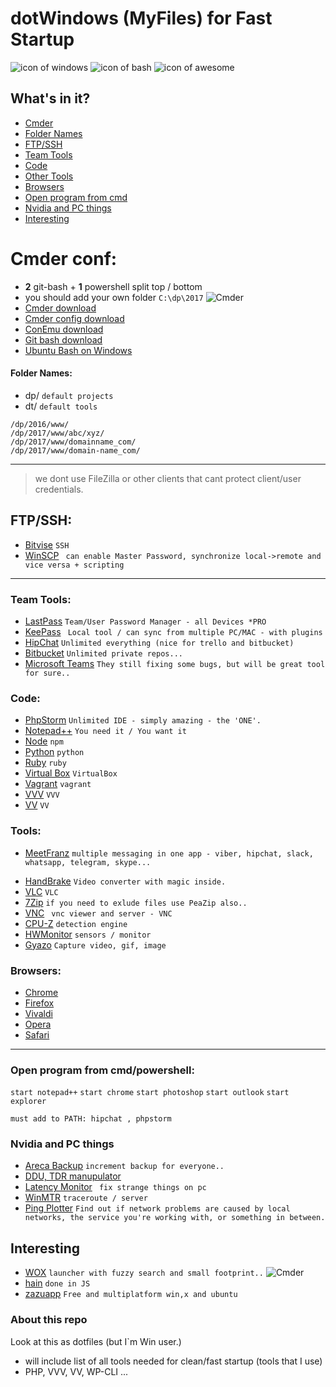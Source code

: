 dotWindows (MyFiles) for Fast Startup
===================
![icon of windows](https://raw.githubusercontent.com/apsolut/dotwindows/master/assets/images/icons/icon-decom-windows-02.png)
![icon of bash](https://raw.githubusercontent.com/apsolut/dotwindows/master/assets/images/icons/icon-decom-bash.png)
![icon of awesome](https://raw.githubusercontent.com/apsolut/dotwindows/master/assets/images/icons/icon-decom-awesome.png)



## What's in it?

- [Cmder](#cmder-conf)
- [Folder Names](#folder-names)
- [FTP/SSH](#ftpssh)
- [Team Tools](#team-tools)
- [Code](#code)
- [Other Tools](#tools)
- [Browsers](#browsers)
- [Open program from cmd](#open-program-from-cmdpowershell)
- [Nvidia and PC things](#nvidia-and-pc-things)
- [Interesting](#interesting)



# Cmder conf:

* **2** git-bash + **1** powershell split top / bottom
* you should add your own folder ``` C:\dp\2017 ```
![Cmder](https://raw.githubusercontent.com/apsolut/dotwindows/master/assets/images/cmder-look-and-feel-2-split-small.png)
* [Cmder download](http://cmder.net/)
* [Cmder config download](https://raw.githubusercontent.com/apsolut/dotwindows/master/cmder/cmder-git-bash-split-screen.xml)
* [ConEmu download](https://conemu.github.io/)
* [Git bash download](https://git-scm.com/downloads)
* [Ubuntu Bash on Windows](https://github.com/apsolut/bash-on-windows)

#### Folder Names:
 - dp/ `default projects`
 - dt/ `default tools`
``` 
/dp/2016/www/
/dp/2017/www/abc/xyz/
/dp/2017/www/domainname_com/
/dp/2017/www/domain-name_com/
```
--- 

> we dont use FileZilla or other clients that cant protect client/user credentials.

## FTP/SSH:
- [Bitvise](https://www.bitvise.com/) ``` SSH ```
- [WinSCP](https://winscp.net/eng/index.php)
``` can enable Master Password, synchronize local->remote and vice versa + scripting```
   
--- 

### Team Tools:
* [LastPass](https://www.lastpass.com/) ```Team/User Password Manager - all Devices *PRO```
* [KeePass](http://keepass.info/) ``` Local tool / can sync from multiple PC/MAC - with plugins```
* [HipChat](https://www.hipchat.com/) ```Unlimited everything (nice for trello and bitbucket)```
* [Bitbucket](https://bitbucket.org/) ```Unlimited private repos... ```
* [Microsoft Teams](https://teams.microsoft.com) ``` They still fixing some bugs, but will be great tool for sure.. ```


### Code:
* [PhpStorm](https://www.jetbrains.com/phpstorm/specials/phpstorm/phpstorm.html) ```Unlimited IDE - simply amazing - the 'ONE'.```
* [Notepad++](https://notepad-plus-plus.org/) ```You need it / You want it ```
* [Node](https://nodejs.org/en/download/) ```npm```
* [Python](https://www.python.org/downloads/windows/) ```python```
* [Ruby](https://rubyinstaller.org/) ```ruby```
* [Virtual Box](https://www.virtualbox.org/wiki/Downloads) ```VirtualBox```
* [Vagrant](https://www.vagrantup.com/) ```vagrant```
* [VVV](https://github.com/Varying-Vagrant-Vagrants/VVV) ```VVV```
* [VV](https://github.com/bradp/vv) ```VV```


### Tools:
- [MeetFranz](http://meetfranz.com/) ```multiple messaging in one app - viber, hipchat, slack, whatsapp, telegram, skype...```
* [HandBrake](https://handbrake.fr/) ```Video converter with magic inside.```
* [VLC](http://www.videolan.org/vlc/) ```VLC```
* [7Zip](http://www.7-zip.org/) ``` if you need to exlude files use PeaZip also.. ```
* [VNC](https://www.realvnc.com/) ``` vnc viewer and server - VNC```
* [CPU-Z](http://www.cpuid.com/softwares/cpu-z.html) ``` detection engine ```
* [HWMonitor](http://www.cpuid.com/softwares/hwmonitor-pro.html) ``` sensors / monitor ```
* [Gyazo](https://gyazo.com/captures) ```Capture video, gif, image```



### Browsers:
* [Chrome](https://www.google.com/chrome/) 
* [Firefox](https://www.mozilla.org/en-US/firefox/new/) 
* [Vivaldi](https://vivaldi.com/download/?lang=en) 
* [Opera](http://www.opera.com/) 
* [Safari](#) 


--- 


### Open program from cmd/powershell:
```start notepad++```
```start chrome```
```start photoshop```
```start outlook```
```start explorer```



```
must add to PATH: hipchat , phpstorm
```
 
 
### Nvidia and PC things
- [Areca Backup](http://www.areca-backup.org/) ```increment backup for everyone..```
- [DDU, TDR manupulator](https://forums.geforce.com/default/topic/550192/geforce-drivers/wagnard-tools-ddu-gmp-tdr-manipulator-new-cpu-core-analyzer-updated-02-05-2017-/)
- [Latency Monitor](http://www.resplendence.com/latencymon) ``` fix strange things on pc```
- [WinMTR](http://winmtr.net/) ``` traceroute / server ```
- [Ping Plotter](https://www.pingplotter.com/) ```Find out if network problems are caused by local networks, the service you're working with, or something in between. ```

## Interesting
- [WOX](https://winscp.net/eng/index.php) ```launcher with fuzzy search and small footprint..```
![Cmder](https://raw.githubusercontent.com/apsolut/dotwindows/master/assets/images/wox-launcher-for-windows-01.gif)
- [hain](http://appetizermonster.github.io/hain/) ```done in JS```
- [zazuapp](http://zazuapp.org/) ```Free and multiplatform win,x and ubuntu```

### About this repo


Look at this as dotfiles (but I`m Win user.)
 - will include list of all tools needed for clean/fast startup (tools that I use)
 - PHP, VVV, VV, WP-CLI ...


